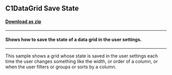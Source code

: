 ## C1DataGrid Save State
#### [Download as zip](https://grapecity.github.io/DownGit/#/home?url=https://github.com/GrapeCity/ComponentOne-WPF-Samples/tree/master/NET_4.6.2/C1.WPF.DataGrid/VB/C1DataGrid_SaveState/DataGrid_SaveState)
____
#### Shows how to save the state of a data grid in the user settings.
____
This sample shows a grid whose state is saved in the user settings 
each time the user changes something like the width, or order of a column, 
or when the user filters or groups or sorts by a column.
